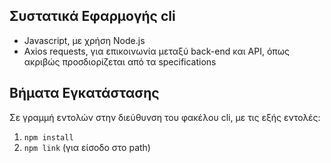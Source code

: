 ## Συστατικά Εφαρμογής cli
* Javascript, με χρήση Node.js
* Axios requests, για επικοινωνία μεταξύ back-end και API, όπως ακριβώς προσδιορίζεται από τα specifications

## Βήματα Εγκατάστασης
Σε γραμμή εντολών στην διεύθυνση του φακέλου cli, με τις εξής εντολές:
1. `npm install`
2. `npm link` (για είσοδο στο path)
